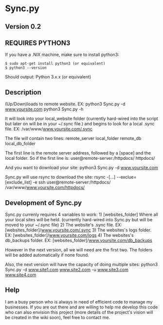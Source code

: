 # Sync.py

## Version 0.2

## REQUIRES PYTHON3

If you have a .NIX machine, make sure to install python3:

    $ sudo apt-get install python3 (or equivalent)
    $ python3 --version

Should output:
	Python 3.x.x (or equivalent)

## Description

(Up/Down)loads to remote website.
	EX: python3 Sync.py -d www.yoursite.com
	python3 Sync.py -h

It will look into your local_website folder (currently hard-wired into the script but later on will be in your ~/.sync file.) and begins to look for a local .sync file. EX:
	/var/www/www.yoursite.com/.sync

The file will contain two lines:
	remote_server local_folder
	remote_db local_db_folder

The first line is the remote server address, followed by a [space] and the local folder. So if the first line is:
	user@remote-server:/httpdocs/ httpdocs/

And you want to download your site:
	python3 Sync.py -d www.yoursite.com

Sync.py will use rsync to download the site:
	rsync -[...] --exclue=[exclude_list] -e ssh user@remote-server:/httpdocs/ /var/www/www.yoursite.com/httpdocs/

## Development of Sync.py

Sync.py currenly requires 4 variables to work:
	1) [websites_folder] Where all your local sites will be held. (currently hard-wired into Sync.py but will be moved to your ~/.sync file)
	2) The website's .sync file. EX: [websites_folder]/www.yoursite.com/.sync
	3) The websites's logs folder. EX: [websites_folder]/www.yoursite.com/logs
	4) The websites's db_backups folder. EX: [websites_folder]/www.yoursite.com/db_backups

However in the next version, all we will need are the first two. The folders will be added automatically if none found.

Also, the next version will have the capacity of doing multiple sites:
	python3 Sync.py -d www.site1.com www.site2.com -u www.site3.com www.site4.com

## Help

I am a busy person who is always in need of efficient code to manage my businesses. If you are out there and are willing to help me develop this code who can also envision this project (more details of the project's vision will be created in the wiki soon), feel free to contact me.
